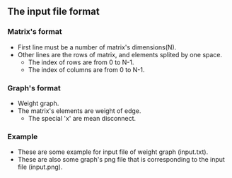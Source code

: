 ## The input file format
### Matrix's format
* First line must be a number of matrix's dimensions(N).
* Other lines are the rows of matrix, and elements splited by one space.
    * The index of rows are from 0 to N-1.
    * The index of columns are from 0 to N-1.
### Graph's format
* Weight graph.
* The matrix's elements are weight of edge.
    * The special 'x' are mean disconnect.
### Example
* These are some example for input file of weight graph (input.txt).
* These are also some graph's png file that is corresponding to the input file (input.png).
